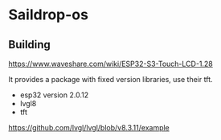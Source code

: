 # Saildrop-os


## Building

https://www.waveshare.com/wiki/ESP32-S3-Touch-LCD-1.28

It provides a package with fixed version libraries, use their tft.

- esp32 version 2.0.12
- lvgl8
- tft

https://github.com/lvgl/lvgl/blob/v8.3.11/example